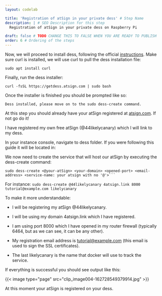 ```yaml
---
layout: codelab

title: 'Registration of atSign in your private dess' # Step Name
description: | # SEO Description for this step
  Registration of atSign in your private dess on Raspberry Pi

draft: false # TODO CHANGE THIS TO FALSE WHEN YOU ARE READY TO PUBLISH THE PAGE
order: 6 # Ordering of the steps
---
```


Now, we will proceed to install dess, following the official [instructions](https://github.com/atsign-foundation/dess/blob/trunk/Instructions.md#getting-started). Make sure curl is installed, we will use curl to pull the dess installation file:

	sudo apt install curl

Finally, run the dess installer:

	curl -fsSL https://getdess.atsign.com | sudo bash

Once the installer is finished you should be prompted like so:

```Dess installed, please move on to the sudo dess-create command.```



At this step you should already have your atSign registered at [atsign.com](http://my.atsign.com/go). If not go do it!

I have registered my own free atSign (@44likelycanary) which I will link to my dess.

In your instance console, navigate to dess folder. If you were following this guide it will be located in:

We now need to create the service that will host our atSign by executing the dess-create command:

	sudo dess-create <@your-atSign> <your-domain> <opened-port> <email-address> <service-name: your atsign with no '@'>```

For instance:
```sudo dess-create @44likelycanary 4atsign.link 8000 tutorial@example.com likelycanary```

To make it more understandable:

- I will be registering my atSign @44likelycanary.

- I will be using my domain 4atsign.link which I have registered.

- I am using port 8000 which I have opened in my router firewall (typically 6464, but as we can see, it can be any other).

- My registration email address is tutorial@example.com (this email is used to sign the SSL certificates).

- The last likelycanary is the name that docker will use to track the service.

If everything is successful you should see output like this:

{{< image type="page" src="clip_image004-162728549379914.jpg" >}}



At this moment your atSign is registered on your dess.
